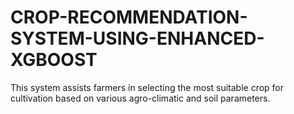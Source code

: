 # CROP-RECOMMENDATION-SYSTEM-USING-ENHANCED-XGBOOST
This system assists farmers in selecting the most suitable crop for cultivation based on various agro-climatic and soil parameters.
